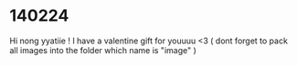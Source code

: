 # 140224
Hi nong yyatiie ! I have a valentine gift for youuuu &lt;3 
( dont forget to pack all images into the folder which name is "image" )
